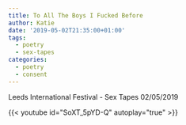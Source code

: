 ```yaml
---
title: To All The Boys I Fucked Before
author: Katie
date: '2019-05-02T21:35:00+01:00'
tags:
  - poetry
  - sex-tapes
categories:
  - poetry
  - consent
---
```

 Leeds International Festival - Sex Tapes 02/05/2019

<!--more-->

{{< youtube id="SoXT_5pYD-Q" autoplay="true" >}}


